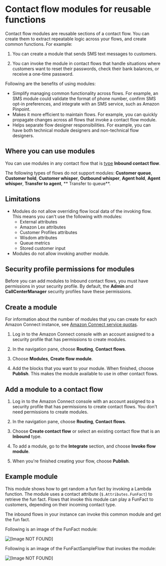 # Contact flow modules for reusable functions<a name="contact-flow-modules"></a>

Contact flow modules are reusable sections of a contact flow\. You can create them to extract repeatable logic across your flows, and create common functions\. For example:

1. You can create a module that sends SMS text messages to customers\.

1. You can invoke the module in contact flows that handle situations where customers want to reset their passwords, check their bank balances, or receive a one\-time password\.

Following are the benefits of using modules:
+ Simplify managing common functionality across flows\. For example, an SMS module could validate the format of phone number, confirm SMS opt\-in preferences, and integrate with an SMS service, such as Amazon Pinpoint\.
+ Makes it more efficient to maintain flows\. For example, you can quickly propagate changes across all flows that invoke a contact flow module\.
+ Helps separate flow designer responsibilities\. For example, you can have both technical module designers and non\-technical flow designers\.

## Where you can use modules<a name="where-to-use-modules"></a>

You can use modules in any contact flow that is [type](create-contact-flow.md#contact-flow-types) **Inbound contact flow**\. 

The following types of flows do not support modules: **Customer queue**, **Customer hold**, **Customer whisper**, **Outbound whisper**, **Agent hold**, **Agent whisper**, **Transfer to agent**, ** Transfer to queue**\. 

## Limitations<a name="modules-limits"></a>
+ Modules do not allow overriding flow local data of the invoking flow\. This means you can't use the following with modules:
  + External attributes
  + Amazon Lex attributes
  + Customer Profiles attributes
  + Wisdom attributes
  + Queue metrics
  + Stored customer input
+ Modules do not allow invoking another module\.

## Security profile permissions for modules<a name="module-permissions"></a>

Before you can add modules to Inbound contact flows, you must have permissions in your security profile\. By default, the **Admin** and **CallCenterManager** security profiles have these permissions\.

## Create a module<a name="use-modules"></a>

For information about the number of modules that you can create for each Amazon Connect instance, see [Amazon Connect service quotas](amazon-connect-service-limits.md)\.

1. Log in to the Amazon Connect console with an account assigned to a security profile that has permissions to create modules\.

1. In the navigation pane, choose **Routing**, **Contact flows**\.

1. Choose **Modules**, **Create flow module**\. 

1. Add the blocks that you want to your module\. When finished, choose **Publish**\. This makes the module available to use in other contact flows\.

## Add a module to a contact flow<a name="add-modules"></a>

1. Log in to the Amazon Connect console with an account assigned to a security profile that has permissions to create contact flows\. You don't need permissions to create modules\.

1. In the navigation pane, choose **Routing**, **Contact flows**\.

1. Choose **Create contact flow** or select an existing contact flow that is an **Inbound** type\. 

1. To add a module, go to the **Integrate** section, and choose **Invoke flow module**\. 

1. When you're finished creating your flow, choose **Publish**\. 

## Example module<a name="example-module"></a>

This module shows how to get random a fun fact by invoking a Lambda function\. The module uses a contact attribute \(`$.Attributes.FunFact`\) to retrieve the fun fact\. Flows that invoke this module can play a FunFact to customers, depending on their incoming contact type\. 

The inbound flows in your instance can invoke this common module and get the fun fact\.

Following is an image of the FunFact module:

![\[Image NOT FOUND\]](http://docs.aws.amazon.com/connect/latest/adminguide/images/module-example1.png)

Following is an image of the FunFactSampleFlow that invokes the module:

![\[Image NOT FOUND\]](http://docs.aws.amazon.com/connect/latest/adminguide/images/module-example2.png)